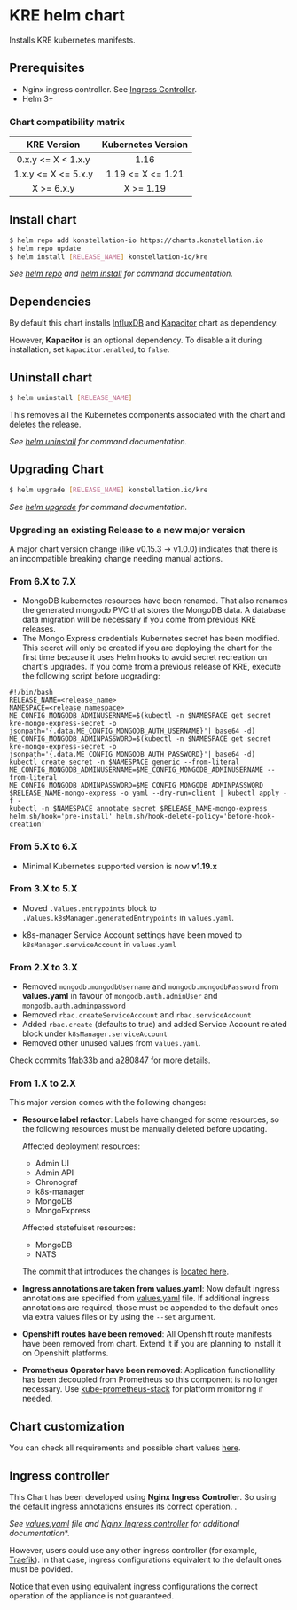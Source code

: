 # KRE helm chart

Installs KRE kubernetes manifests.

## Prerequisites

* Nginx ingress controller. See [Ingress Controller](#ingress-controller).
* Helm 3+

### Chart compatibility matrix

|     KRE Version     | Kubernetes Version |
|:-------------------:|:------------------:|
|  0.x.y <= X < 1.x.y |        1.16        |
| 1.x.y <= X <= 5.x.y |  1.19 <= X <= 1.21 |
|      X >= 6.x.y     |      X >= 1.19     |

## Install chart
```bash
$ helm repo add konstellation-io https://charts.konstellation.io
$ helm repo update
$ helm install [RELEASE_NAME] konstellation-io/kre
```

*See [helm repo](https://helm.sh/docs/helm/helm_repo/) and [helm install](https://helm.sh/docs/helm/helm_install/) for command documentation.*

## Dependencies

By default this chart installs [InfluxDB](https://github.com/influxdata/helm-charts/tree/master/charts/influxdb) and [Kapacitor](https://github.com/influxdata/helm-charts/tree/master/charts/kapacitor) chart as dependency.

However, **Kapacitor** is an optional dependency. To disable a it during installation, set `kapacitor.enabled`, to `false`.

## Uninstall chart

```bash
$ helm uninstall [RELEASE_NAME]
```

This removes all the Kubernetes components associated with the chart and deletes the release.

*See [helm uninstall](https://helm.sh/docs/helm/helm_uninstall/) for command documentation.*

## Upgrading Chart

```bash
$ helm upgrade [RELEASE_NAME] konstellation.io/kre
```

*See [helm upgrade](https://helm.sh/docs/helm/helm_upgrade/) for command documentation.*

### Upgrading an existing Release to a new major version

A major chart version change (like v0.15.3 -> v1.0.0) indicates that there is an incompatible breaking change needing
manual actions.

### From 6.X to 7.X

* MongoDB kubernetes resources have been renamed. That also renames the generated mongodb PVC that stores the MongoDB data. A database data migration will be necessary if you come from previous KRE releases.
* The Mongo Express credentials Kubernetes secret has been modified. This secret will only be created if you are deploying the chart for the first time because it uses Helm hooks to avoid secret recreation on chart's upgrades. If you come from a previous release of KRE, execute the following script before uograding:

```shell
#!/bin/bash
RELEASE_NAME=<release_name>
NAMESPACE=<release_namespace>
ME_CONFIG_MONGODB_ADMINUSERNAME=$(kubectl -n $NAMESPACE get secret kre-mongo-express-secret -o jsonpath='{.data.ME_CONFIG_MONGODB_AUTH_USERNAME}'| base64 -d)
ME_CONFIG_MONGODB_ADMINPASSWORD=$(kubectl -n $NAMESPACE get secret kre-mongo-express-secret -o jsonpath='{.data.ME_CONFIG_MONGODB_AUTH_PASSWORD}'| base64 -d)
kubectl create secret -n $NAMESPACE generic --from-literal ME_CONFIG_MONGODB_ADMINUSERNAME=$ME_CONFIG_MONGODB_ADMINUSERNAME --from-literal ME_CONFIG_MONGODB_ADMINPASSWORD=$ME_CONFIG_MONGODB_ADMINPASSWORD $RELEASE_NAME-mongo-express -o yaml --dry-run=client | kubectl apply -f -
kubectl -n $NAMESPACE annotate secret $RELEASE_NAME-mongo-express helm.sh/hook='pre-install' helm.sh/hook-delete-policy='before-hook-creation'
```

### From 5.X to 6.X

* Minimal Kubernetes supported version is now **v1.19.x**

### From 3.X to 5.X

* Moved `.Values.entrypoints` block to `.Values.k8sManager.generatedEntrypoints` in `values.yaml`.

* k8s-manager Service Account settings have been moved to `k8sManager.serviceAccount` in `values.yaml`

### From 2.X to 3.X

* Removed `mongodb.mongodbUsername` and `mongodb.mongodbPassword` from **values.yaml** in favour of `mongodb.auth.adminUser` and `mongodb.auth.adminpassword`
* Removed `rbac.createServiceAccount` and `rbac.serviceAccount`
* Added `rbac.create` (defaults to true) and added Service Account related block under `k8sManager.serviceAccount`
* Removed other unused values from `values.yaml`.

Check commits [1fab33b](https://github.com/konstellation-io/kre/pull/593/commits/1fab33b8351cae317753017373ac2dab4817c36f) and [a280847](https://github.com/konstellation-io/kre/pull/598/commits/59e7365350d67d30984a2554a28d0241cf74f13e) for more details.

### From 1.X to 2.X

This major version comes with the following changes:
* **Resource label refactor**: Labels have changed for some resources, so the following resources must be manually deleted before updating.

    Affected deployment resources:
    * Admin UI
    * Admin API
    * Chronograf
    * k8s-manager
    * MongoDB
    * MongoExpress

    Affected statefulset resources:
    * MongoDB
    * NATS

    The commit that introduces the changes is [located here](https://github.com/konstellation-io/kre/pull/585).

* **Ingress annotations are taken from values.yaml**: Now default ingress annotations are specified from [values.yaml](values.yaml) file. If additional ingress annotations are required, those must be appended to the default ones via extra values files or by using the `--set` argument.

* **Openshift routes have been removed**: All Openshift route manifests have been removed from chart. Extend it if you are planning to install it on Openshift platforms.

* **Prometheus Operator have been removed**: Application functionallity has been decoupled from Prometheus so this component is no longer necessary. Use [kube-prometheus-stack](https://github.com/prometheus-community/helm-charts/tree/main/charts/kube-prometheus-stack) for platform monitoring if needed.

## Chart customization
You can check all requirements and possible chart values [here](./CHART.md).

## Ingress controller

This Chart has been developed using **Nginx Ingress Controller**. So using the default ingress annotations ensures its correct operation. .

*See [values.yaml](values.yaml) file and [Nginx Ingress controller](https://kubernetes.github.io/ingress-nginx/) for additional documentation**.

However, users could use any other ingress controller (for example, [Traefik](https://doc.traefik.io/traefik/providers/kubernetes-ingress/)). In that case, ingress configurations equivalent to the default ones must be povided.

Notice that even using equivalent ingress configurations the correct operation of the appliance is not guaranteed.
